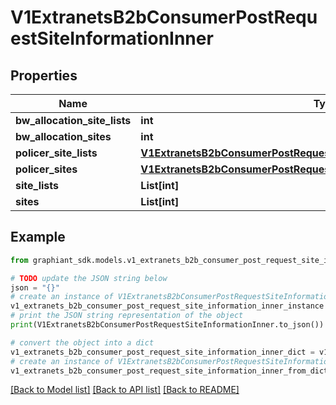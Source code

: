 # V1ExtranetsB2bConsumerPostRequestSiteInformationInner


## Properties

Name | Type | Description | Notes
------------ | ------------- | ------------- | -------------
**bw_allocation_site_lists** | **int** |  | [optional] 
**bw_allocation_sites** | **int** |  | [optional] 
**policer_site_lists** | [**V1ExtranetsB2bConsumerPostRequestSiteInformationInnerPolicerSiteLists**](V1ExtranetsB2bConsumerPostRequestSiteInformationInnerPolicerSiteLists.md) |  | [optional] 
**policer_sites** | [**V1ExtranetsB2bConsumerPostRequestSiteInformationInnerPolicerSiteLists**](V1ExtranetsB2bConsumerPostRequestSiteInformationInnerPolicerSiteLists.md) |  | [optional] 
**site_lists** | **List[int]** |  | [optional] 
**sites** | **List[int]** |  | [optional] 

## Example

```python
from graphiant_sdk.models.v1_extranets_b2b_consumer_post_request_site_information_inner import V1ExtranetsB2bConsumerPostRequestSiteInformationInner

# TODO update the JSON string below
json = "{}"
# create an instance of V1ExtranetsB2bConsumerPostRequestSiteInformationInner from a JSON string
v1_extranets_b2b_consumer_post_request_site_information_inner_instance = V1ExtranetsB2bConsumerPostRequestSiteInformationInner.from_json(json)
# print the JSON string representation of the object
print(V1ExtranetsB2bConsumerPostRequestSiteInformationInner.to_json())

# convert the object into a dict
v1_extranets_b2b_consumer_post_request_site_information_inner_dict = v1_extranets_b2b_consumer_post_request_site_information_inner_instance.to_dict()
# create an instance of V1ExtranetsB2bConsumerPostRequestSiteInformationInner from a dict
v1_extranets_b2b_consumer_post_request_site_information_inner_from_dict = V1ExtranetsB2bConsumerPostRequestSiteInformationInner.from_dict(v1_extranets_b2b_consumer_post_request_site_information_inner_dict)
```
[[Back to Model list]](../README.md#documentation-for-models) [[Back to API list]](../README.md#documentation-for-api-endpoints) [[Back to README]](../README.md)


